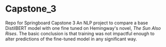 # Capstone_3
Repo for Springboard Capstone 3
An NLP project to compare a base DistilBERT model with one fine tuned on Hemingway's novel, _The Sun Also Rises_. The basic conclusion is that training was not impactful enough to alter predictions of the fine-tuned model in any significant way.
